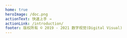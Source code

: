 ```yaml
---
home: true
heroImage: /doc.png
actionText: 快速上手 →
actionLink: /introduction/
footer: 版权所有 © 2019 - 2021 数字视觉(Digital Visual)
---
```

